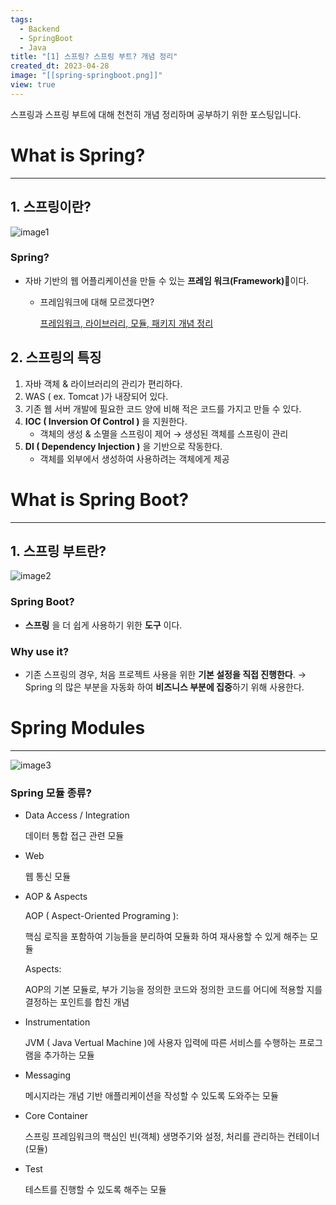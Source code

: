 ```yaml
---
tags:
  - Backend
  - SpringBoot
  - Java
title: "[1] 스프링? 스프링 부트? 개념 정리"
created_dt: 2023-04-28
image: "[[spring-springboot.png]]"
view: true
---
```

스프링과 스프링 부트에 대해 천천히 개념 정리하며 공부하기 위한 포스팅입니다.

# What is Spring?

---

## 1. 스프링이란?

![image1](spring-springboot-1.png)

### Spring?

- 자바 기반의 웹 어플리케이션을 만들 수 있는 **프레임 워크(Framework)**이다.
	- 프레임워크에 대해 모르겠다면?
	  
		[프레임워크, 라이브러리, 모듈, 패키지 개념 정리](https://hibernationit.github.io/blog/framework-library-module-package/)

## 2. 스프링의 특징

1. 자바 객체 & 라이브러리의 관리가 편리하다.
2. WAS ( ex. Tomcat )가 내장되어 있다.
3. 기존 웹 서버 개발에 필요한 코드 양에 비해 적은 코드를 가지고 만들 수 있다.
4. **IOC ( Inversion Of Control )** 을 지원한다.
	- 객체의 생성 & 소멸을 스프링이 제어 → 생성된 객체를 스프링이 관리
5. **DI ( Dependency Injection )** 을 기반으로 작동한다.
	- 객체를 외부에서 생성하여 사용하려는 객체에게 제공

# What is Spring Boot?

---

## 1. 스프링 부트란?

![image2](spring-springboot-2.png)

### Spring Boot?

- **스프링** 을 더 쉽게 사용하기 위한 **도구** 이다.

### Why use it?

- 기존 스프링의 경우, 처음 프로젝트 사용을 위한 **기본 설정을 직접 진행한다**.
	→ Spring 의 많은 부분을 자동화 하여 **비즈니스 부분에 집중**하기 위해 사용한다.

# Spring Modules

---

![image3](spring-springboot-3.png)

### Spring 모듈 종류?

- Data Access / Integration
	
	데이터 통합 접근 관련 모듈
	
- Web
	
	웹 통신 모듈
	
- AOP & Aspects
  
	AOP ( Aspect-Oriented Programing ):
	
	핵심 로직을 포함하여 기능들을 분리하여 모듈화 하여 재사용할 수 있게 해주는 모듈
	
	Aspects:
	
	AOP의 기본 모듈로, 부가 기능을 정의한 코드와 정의한 코드를 어디에 적용할 지를 결정하는 포인트를 합친 개념
	
- Instrumentation
	
	JVM ( Java Vertual Machine )에 사용자 입력에 따른 서비스를 수행하는 프로그램을 추가하는 모듈
	
- Messaging
	
	메시지라는 개념 기반 애플리케이션을 작성할 수 있도록 도와주는 모듈
	
- Core Container
	
	스프링 프레임워크의 핵심인 빈(객체) 생명주기와 설정, 처리를 관리하는 컨테이너(모듈)
	
- Test
	
	테스트를 진행할 수 있도록 해주는 모듈